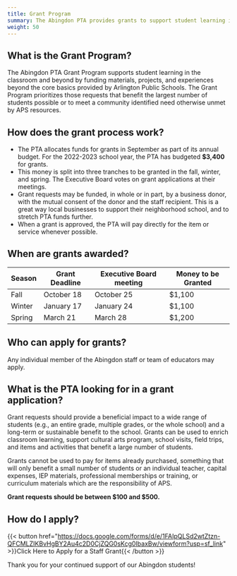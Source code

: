 ```yaml
---
title: Grant Program
summary: The Abingdon PTA provides grants to support student learning in the classroom and beyond.
weight: 50
---
```


## What is the Grant Program?

The Abingdon PTA Grant Program supports student learning in the classroom and beyond by funding materials, projects, and experiences beyond the core basics provided by Arlington Public Schools. The Grant Program prioritizes those requests that benefit the largest number of students possible or to meet a community identified need otherwise unmet by APS resources.

## How does the grant process work?

- The PTA allocates funds for grants in September as part of its annual budget. For the 2022-2023 school year, the PTA has budgeted **$3,400** for grants.
- This money is split into three tranches to be granted in the fall, winter, and spring. The Executive Board votes on grant applications at their meetings.
- Grant requests may be funded, in whole or in part, by a business donor, with the mutual consent of the donor and the staff recipient. This is a great way local businesses to support their neighborhood school, and to stretch PTA funds further.
- When a grant is approved, the PTA will pay directly for the item or service whenever possible.

## When are grants awarded?

| Season | Grant Deadline | Executive Board meeting | Money to be Granted |
| ------ | -------------- | ----------------------- | ------------------- |
| Fall   | October 18 | October 25 | $1,100 |
| Winter | January 17 | January 24 | $1,100 |
| Spring | March 21   | March 28   | $1,200 |

## Who can apply for grants?

Any individual member of the Abingdon staff or team of educators may apply.

## What is the PTA looking for in a grant application?

Grant requests should provide a beneficial impact to a wide range of students (e.g., an entire grade, multiple grades, or the whole school) and a long-term or sustainable benefit to the school. Grants can be used to enrich classroom learning, support cultural arts program, school visits, field trips, and items and activities that benefit a large number of students.

Grants cannot be used to pay for items already purchased, something that will only benefit a small number of students or an individual teacher, capital expenses, IEP materials, professional memberships or training, or curriculum materials which are the responsibility of APS.

**Grant requests should be between $100 and $500.**

## How do I apply?

{{< button href="https://docs.google.com/forms/d/e/1FAIpQLSd2wtZtzn-QFCMLZIKBvHgBY2Au4c2D0CjZQG0sKcg0IbaxBw/viewform?usp=sf_link" >}}Click Here to Apply for a Staff Grant{{< /button >}}

Thank you for your continued support of our Abingdon students!

<!--
- https://tuckahoepta.membershiptoolkit.com/teacher_grants
- https://cardinalpta.org/staff-support/grants-for-education/
- https://jefferson.apsva.us/pta/pta-mini-grant-program/
- https://www.acmpta.com/pta-programsevents/teacher-grants
-->